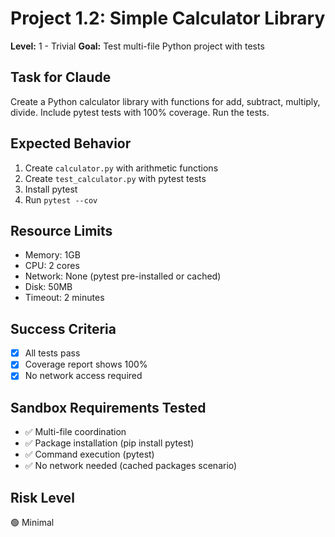 # Project 1.2: Simple Calculator Library

**Level:** 1 - Trivial
**Goal:** Test multi-file Python project with tests

## Task for Claude

Create a Python calculator library with functions for add, subtract, multiply, divide. Include pytest tests with 100% coverage. Run the tests.

## Expected Behavior

1. Create `calculator.py` with arithmetic functions
2. Create `test_calculator.py` with pytest tests
3. Install pytest
4. Run `pytest --cov`

## Resource Limits

- Memory: 1GB
- CPU: 2 cores
- Network: None (pytest pre-installed or cached)
- Disk: 50MB
- Timeout: 2 minutes

## Success Criteria

- [x] All tests pass
- [x] Coverage report shows 100%
- [x] No network access required

## Sandbox Requirements Tested

- ✅ Multi-file coordination
- ✅ Package installation (pip install pytest)
- ✅ Command execution (pytest)
- ✅ No network needed (cached packages scenario)

## Risk Level

🟢 Minimal
